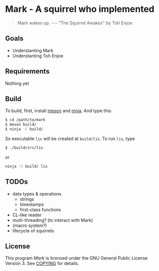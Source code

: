 # Mark - A squirrel who implemented

> Mark wakes up.
> --- "The Squirrel Awakes" by Toh Enjoe

## Goals

* Understanting Mark
* Understanting Toh Enjoe

## Requirements

Nothing yet

## Build

To build, first, install [meson](https://mesonbuild.com/) and [ninja](https://ninja-build.org/). And type this:

```sh
$ cd /path/to/mark
$ meson build/
$ ninja -C build/
```

So executable `lis` will be created at `build/lis`. To run `lis`, type

```sh
$ ./build/src/lis
```

or

```sh
ninja -C build/ lis
```

## TODOs

- data types & operations
  - strings
  - timestamps
  - first-class functions
- CL-like reader
- multi-threading? (to interact with Mark)
- (macro system?)
- lifecycle of squirrels

## License

This program *Mark* is licensed under the GNU General Public License Version 3. See [COPYING](COPYING) for details.
